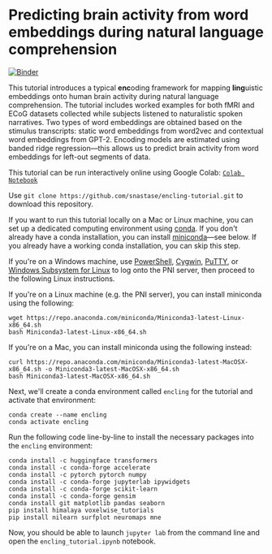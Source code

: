 # Predicting brain activity from word embeddings during natural language comprehension

[![Binder](https://mybinder.org/badge_logo.svg)](https://mybinder.org/v2/gh/snastase/encling-tutorial/HEAD)

This tutorial introduces a typical **enc**oding framework for mapping **ling**uistic embeddings onto human brain activity during natural language comprehension. The tutorial includes worked examples for both fMRI and ECoG datasets collected while subjects listened to naturalistic spoken narratives. Two types of word embeddings are obtained based on the stimulus transcripts: static word embeddings from word2vec and contextual word embeddings from GPT-2. Encoding models are estimated using banded ridge regression—this allows us to predict brain activity from word embeddings for left-out segments of data.

This tutorial can be run interactively online using Google Colab: [`Colab Notebook`](https://colab.research.google.com/drive/1L565z54Oth7oNIbzZDt1pLG-l4iOmRaD?usp=sharing)

Use `git clone https://github.com/snastase/encling-tutorial.git` to download this repository.

If you want to run this tutorial locally on a Mac or Linux machine, you can set up a dedicated computing environment using [conda](https://docs.conda.io/projects/conda/en/latest/user-guide/tasks/manage-environments.html). If you don't already have a conda installation, you can install [miniconda](https://docs.conda.io/en/latest/miniconda.html)—see below. If you already have a working conda installation, you can skip this step.

If you're on a Windows machine, use [PowerShell](https://docs.microsoft.com/en-us/powershell/), [Cygwin](https://www.cygwin.com/), [PuTTY](https://www.chiark.greenend.org.uk/~sgtatham/putty/latest.html), or [Windows Subsystem for Linux](https://docs.microsoft.com/en-us/windows/wsl/install-win10) to log onto the PNI server, then proceed to the following Linux instructions.

If you're on a Linux machine (e.g. the PNI server), you can install miniconda using the following:
```
wget https://repo.anaconda.com/miniconda/Miniconda3-latest-Linux-x86_64.sh
bash Miniconda3-latest-Linux-x86_64.sh
```

If you're on a Mac, you can install miniconda using the following instead:
```
curl https://repo.anaconda.com/miniconda/Miniconda3-latest-MacOSX-x86_64.sh -o Miniconda3-latest-MacOSX-x86_64.sh
bash Miniconda3-latest-MacOSX-x86_64.sh
```

Next, we'll create a conda environment called `encling` for the tutorial and activate that environment:
```
conda create --name encling
conda activate encling
```

Run the following code line-by-line to install the necessary packages into the `encling` environment:
```
conda install -c huggingface transformers
conda install -c conda-forge accelerate
conda install -c pytorch pytorch numpy
conda install -c conda-forge jupyterlab ipywidgets
conda install -c conda-forge scikit-learn
conda install -c conda-forge gensim
conda install git matplotlib pandas seaborn
pip install himalaya voxelwise_tutorials
pip install nilearn surfplot neuromaps mne
```

Now, you should be able to launch `jupyter lab` from the command line and open the `encling_tutorial.ipynb` notebook.
